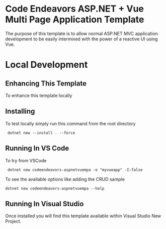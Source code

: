 # Code Endeavors ASP.NET + Vue Multi Page Application Template
The purpose of this template is to allow normal ASP.NET MVC application development to be easily intermixed with the power of a reactive UI using Vue. 

# Local Development

## Enhancing This Template
To enhance this template locally

## Installing 
To test locally simply run this command from the root directory

```console
 dotnet new --install . --force
```

## Running In VS Code
To try from VSCode

```console
 dotnet new codeendeavors-aspnetvuempa -o "myvueapp" -I:false
```

To see the available options like adding the CRUD sample

```console
dotnet new codeendeavors-aspnetvuempa --help
```

## Running In Visual Studio
Once installed you will find this template available within Visual Studio New Project.

